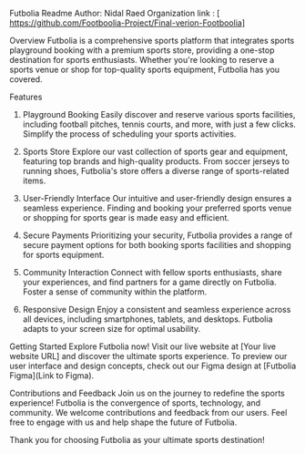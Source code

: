 Futbolia Readme
Author: Nidal Raed
Organization link : [ https://github.com/Footboolia-Project/Final-verion-Footboolia]

Overview
Futbolia is a comprehensive sports platform that integrates sports playground booking with a premium sports store, providing a one-stop destination for sports enthusiasts. Whether you're looking to reserve a sports venue or shop for top-quality sports equipment, Futbolia has you covered.

Features
1. Playground Booking
Easily discover and reserve various sports facilities, including football pitches, tennis courts, and more, with just a few clicks. Simplify the process of scheduling your sports activities.

2. Sports Store
Explore our vast collection of sports gear and equipment, featuring top brands and high-quality products. From soccer jerseys to running shoes, Futbolia's store offers a diverse range of sports-related items.

3. User-Friendly Interface
Our intuitive and user-friendly design ensures a seamless experience. Finding and booking your preferred sports venue or shopping for sports gear is made easy and efficient.

4. Secure Payments
Prioritizing your security, Futbolia provides a range of secure payment options for both booking sports facilities and shopping for sports equipment.

5. Community Interaction
Connect with fellow sports enthusiasts, share your experiences, and find partners for a game directly on Futbolia. Foster a sense of community within the platform.

6. Responsive Design
Enjoy a consistent and seamless experience across all devices, including smartphones, tablets, and desktops. Futbolia adapts to your screen size for optimal usability.

Getting Started
Explore Futbolia now! Visit our live website at [Your live website URL] and discover the ultimate sports experience. To preview our user interface and design concepts, check out our Figma design at [Futbolia Figma](Link to Figma).

Contributions and Feedback
Join us on the journey to redefine the sports experience! Futbolia is the convergence of sports, technology, and community. We welcome contributions and feedback from our users. Feel free to engage with us and help shape the future of Futbolia.

Thank you for choosing Futbolia as your ultimate sports destination!